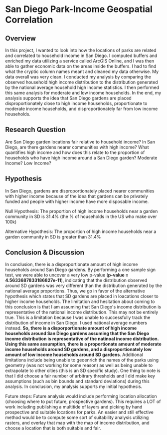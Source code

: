 # San Diego Park-Income Geospatial Correlation
## Overview
In this project, I wanted to look into how the locations of parks are related and correlated to household income in San Diego. I computed buffers and enriched my data utilizing a service called ArcGIS Online, and I was then able to gather economic data on the areas inside the buffers. I had to find what the cryptic column names meant and cleaned my data otherwise. My data overall was very clean. I conducted my analysis by comparing the observed household high income distribution to the distribution generated by the national average household high income statistics. I then performed this same analysis for moderate and low income households. In the end, my analysis supports the idea that San Diego gardens are placed disproportionately close to high income households, proportionate to moderate income households, and disproportionately far from low income households.

## Research Question
Are San Diego garden locations fair relative to household income? In San Diego, are there gardens nearer communities with high income? What quantifies high income and how does this relate to the proportion of households who have high income around a San Diego garden? Moderate Income? Low Income?

## Hypothesis
In San Diego, gardens are disproportionately placed nearer communities with higher income because of the idea that gardens can be privately funded and people with higher income have more disposable income.

Null Hypothesis: The proportion of high income households near a garden community in SD is 31.4% (the % of households in the US who make over 100k)

Alternative Hypothesis: The proportion of high income households near a garden community in SD is greater than 31.4%

## Conclusion & Discussion
In conclusion, there is a disproportionate amount of high income households around San Diego gardens. By performing a one sample sign test, we were able to uncover a very low p-value (**p-value = 4.5633687833186827e-11**), indicating that the distribution observed around SD gardens was very different than the distribution generated by the national average proportions. Thus, we go in favor of the alternative hypothesis which states that SD gardens are placed in loacations closer to higher income households. The limitation and hesitation about coming to this conclusion is that I am assuming that San Diego's income distribution is representative of the national income distribution. This may not be entirely true. This is a limitation because I was unable to successfully track the distribution of income in San Diego. I used national average numbers instead. **So, there is a disporportionate amount of high income households around San Diego gardens assuming that the San Diego income distribution is representative of the natinoal income distribution. Using this same assumption, there is a proportionate amount of moderate income households around SD gardens, and a disproportionately low amount of low income households around SD gardens**. Additional limitations include being unable to geoenrich the names of the parks using geometry (was not working for some reason) as well as being unable to extrapolate to other cities (this is an SD specific study). One thing to note is that I did choose a fair number of arbitrary thresholds and I did make key assumptions (such as bin bounds and standard deviations) during this analysis. In conclusion, my analysis supports my initial hypothesis.

Future steps: Future analysis would include performing location allocation (choosing where to put future, prospective gardens). This requires a LOT of work including publishing a multitide of layers and picking by hand prospective and suitable locations for parks. An easier and still effective method would be to compute some sort of suitability analysis utilizing rasters, and overlay that map with the map of income distribution, and choose a location that is both suitable and fair.

